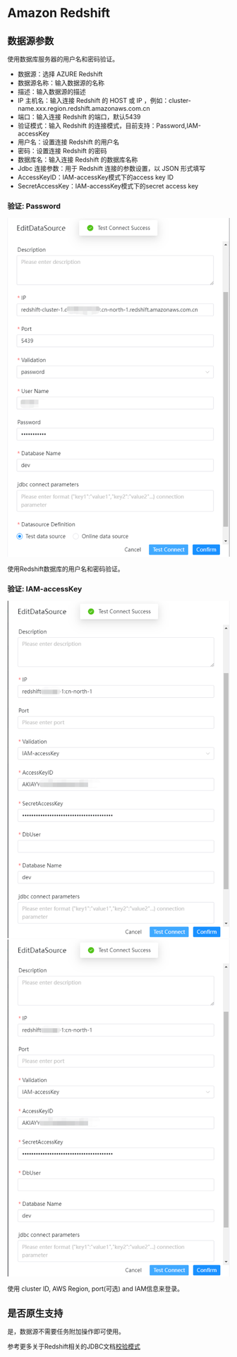 # Amazon Redshift

## 数据源参数

使用数据库服务器的用户名和密码验证。
- 数据源：选择 AZURE Redshift
- 数据源名称：输入数据源的名称
- 描述：输入数据源的描述
- IP 主机名：输入连接 Redshift 的 HOST 或 IP ，例如：cluster-name.xxx.region.redshift.amazonaws.com.cn
- 端口：输入连接 Redshift 的端口，默认5439
- 验证模式：输入 Redshift 的连接模式，目前支持：Password,IAM-accessKey
- 用户名：设置连接 Redshift 的用户名
- 密码：设置连接 Redshift 的密码
- 数据库名：输入连接 Redshift 的数据库名称
- Jdbc 连接参数：用于 Redshift 连接的参数设置，以 JSON 形式填写
- AccessKeyID：IAM-accessKey模式下的access key ID
- SecretAccessKey：IAM-accessKey模式下的secret access key

### 验证: Password

![password](../../../../img/new_ui/dev/datasource/redshift-password.png)

使用Redshift数据库的用户名和密码验证。

### 验证: IAM-accessKey

![IAM1](../../../../img/new_ui/dev/datasource/redshift-iam1.png)
![IAM2](../../../../img/new_ui/dev/datasource/redshift-iam1.png)

使用 cluster ID, AWS Region, port(可选) and IAM信息来登录。

## 是否原生支持

是，数据源不需要任务附加操作即可使用。

参考更多关于Redshift相关的JDBC文档[校验模式](https://docs.aws.amazon.com/redshift/latest/mgmt/generating-iam-credentials-configure-jdbc-odbc.html)
